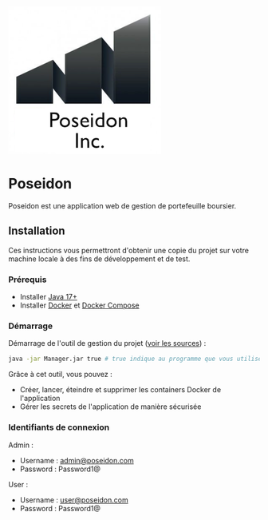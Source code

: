 ![Logo.png](.readme%2FLogo.png)

# Poseidon

Poseidon est une application web de gestion de portefeuille boursier.

## Installation

Ces instructions vous permettront d'obtenir une copie du projet sur votre machine locale à des fins de développement et
de test.

### Prérequis

* Installer <a target="_blank" href="https://www.oracle.com/java/technologies/javase/jdk17-archive-downloads.html">Java
  17+</a>
* Installer <a target="_blank" href="https://docs.docker.com/get-docker/">Docker</a>
  et <a target="_blank" href="https://docs.docker.com/compose/install/">Docker Compose</a>

### <p id="starting">Démarrage</p>

Démarrage de l'outil de gestion du projet (<a href="https://github.com/NextSap/ProjectManager/tree/java.oc-7">voir les sources</a>) :

```bash
java -jar Manager.jar true # true indique au programme que vous utilisez une machine Windows, ne mettez aucun argument si vous utilisez une machine MacOS ou Linux
```

Grâce à cet outil, vous pouvez :
- Créer, lancer, éteindre et supprimer les containers Docker de l'application
- Gérer les secrets de l'application de manière sécurisée

### Identifiants de connexion

Admin :
- Username : admin@poseidon.com
- Password : Password1@

User :
- Username : user@poseidon.com
- Password : Password1@